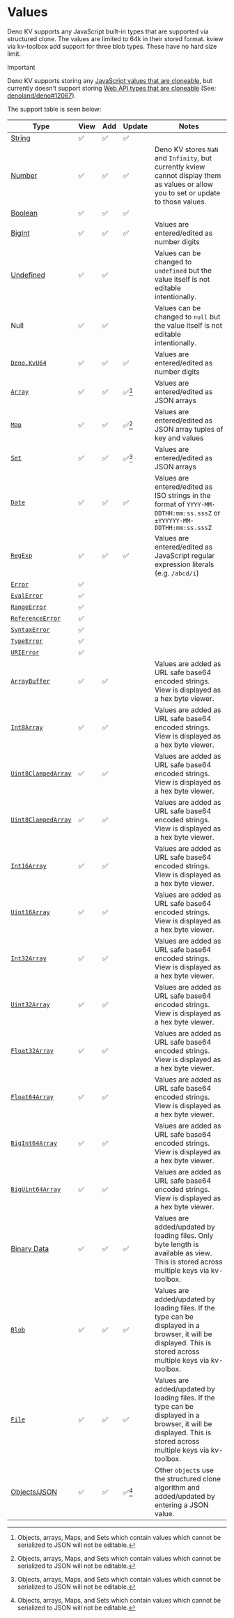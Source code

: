 # Values

Deno KV supports any JavaScript built-in types that are supported via structured
clone. The values are limited to 64k in their stored format. kview via
kv-toolbox add support for three blob types. These have no hard size limit.

> [!IMPORTANT]
> Deno KV supports storing any
> [JavaScript values that are cloneable](https://developer.mozilla.org/en-US/docs/Web/API/Web_Workers_API/Structured_clone_algorithm#javascript_types),
> but currently doesn't support storing
> [Web API types that are cloneable](https://developer.mozilla.org/en-US/docs/Web/API/Web_Workers_API/Structured_clone_algorithm#webapi_types)
> (See: [denoland/deno#12067](https://github.com/denoland/deno/issues/12067)).

The support table is seen below:

| Type                                       | View | Add | Update | Notes                                                                                                                                                           |
| ------------------------------------------ | ---- | --- | ------ | --------------------------------------------------------------------------------------------------------------------------------------------------------------- |
| [String](./values/primatives#string)       | ✅   | ✅  | ✅     |                                                                                                                                                                 |
| [Number](./values/primatives#number)       | ✅   | ✅  | ✅     | Deno KV stores `NaN` and `Infinity`, but currently kview cannot display them as values or allow you to set or update to those values.                           |
| [Boolean](./values/primatives#boolean)     | ✅   | ✅  | ✅     |                                                                                                                                                                 |
| [BigInt](./values/primatives#bigint)       | ✅   | ✅  | ✅     | Values are entered/edited as number digits                                                                                                                      |
| [Undefined](./values/primatives#undefined) | ✅   | ✅  |        | Values can be changed to `undefined` but the value itself is not editable intentionally.                                                                        |
| Null                                       | ✅   | ✅  |        | Values can be changed to `null` but the value itself is not editable intentionally.                                                                             |
| [`Deno.KvU64`](./values/kvu)               | ✅   | ✅  | ✅     | Values are entered/edited as number digits                                                                                                                      |
| [`Array`](./values/arrays)                 | ✅   | ✅  | ✅[^1] | Values are entered/edited as JSON arrays                                                                                                                        |
| [`Map`](./values/maps)                     | ✅   | ✅  | ✅[^1] | Values are entered/edited as JSON array tuples of key and values                                                                                                |
| [`Set`](./values/sets)                     | ✅   | ✅  | ✅[^1] | Values are entered/edited as JSON arrays                                                                                                                        |
| [`Date`](./values/dates)                   | ✅   | ✅  | ✅     | Values are entered/edited as ISO strings in the format of `YYYY-MM-DDTHH:mm:ss.sssZ` or `±YYYYYY-MM-DDTHH:mm:ss.sssZ`                                           |
| [`RegExp`](./values/regexp)                | ✅   | ✅  | ✅     | Values are entered/edited as JavaScript regular expression literals (e.g. `/abcd/i`)                                                                            |
| [`Error`](./values/errors)                 | ✅   |     |        |                                                                                                                                                                 |
| [`EvalError`](./values/errors)             | ✅   |     |        |                                                                                                                                                                 |
| [`RangeError`](./values/errors)            | ✅   |     |        |                                                                                                                                                                 |
| [`ReferenceError`](./values/errors)        | ✅   |     |        |                                                                                                                                                                 |
| [`SyntaxError`](./values/errors)           | ✅   |     |        |                                                                                                                                                                 |
| [`TypeError`](./values/errors)             | ✅   |     |        |                                                                                                                                                                 |
| [`URIError`](./values/errors)              | ✅   |     |        |                                                                                                                                                                 |
| [`ArrayBuffer`](./values/buffers)          | ✅   | ✅  |        | Values are added as URL safe base64 encoded strings. View is displayed as a hex byte viewer.                                                                    |
| [`Int8Array`](./values/buffers)            | ✅   | ✅  |        | Values are added as URL safe base64 encoded strings. View is displayed as a hex byte viewer.                                                                    |
| [`Uint8ClampedArray`](./values/buffers)    | ✅   | ✅  |        | Values are added as URL safe base64 encoded strings. View is displayed as a hex byte viewer.                                                                    |
| [`Uint8ClampedArray`](./values/buffers)    | ✅   | ✅  |        | Values are added as URL safe base64 encoded strings. View is displayed as a hex byte viewer.                                                                    |
| [`Int16Array`](./values/buffers)           | ✅   | ✅  |        | Values are added as URL safe base64 encoded strings. View is displayed as a hex byte viewer.                                                                    |
| [`Uint16Array`](./values/buffers)          | ✅   | ✅  |        | Values are added as URL safe base64 encoded strings. View is displayed as a hex byte viewer.                                                                    |
| [`Int32Array`](./values/buffers)           | ✅   | ✅  |        | Values are added as URL safe base64 encoded strings. View is displayed as a hex byte viewer.                                                                    |
| [`Uint32Array`](./values/buffers)          | ✅   | ✅  |        | Values are added as URL safe base64 encoded strings. View is displayed as a hex byte viewer.                                                                    |
| [`Float32Array`](./values/buffers)         | ✅   | ✅  |        | Values are added as URL safe base64 encoded strings. View is displayed as a hex byte viewer.                                                                    |
| [`Float64Array`](./values/buffers)         | ✅   | ✅  |        | Values are added as URL safe base64 encoded strings. View is displayed as a hex byte viewer.                                                                    |
| [`BigInt64Array`](./values/buffers)        | ✅   | ✅  |        | Values are added as URL safe base64 encoded strings. View is displayed as a hex byte viewer.                                                                    |
| [`BigUint64Array`](./values/buffers)       | ✅   | ✅  |        | Values are added as URL safe base64 encoded strings. View is displayed as a hex byte viewer.                                                                    |
| [Binary Data](./values/blobs#binary-data)  | ✅   | ✅  | ✅     | Values are added/updated by loading files. Only byte length is available as view. This is stored across multiple keys via kv-toolbox.                           |
| [`Blob`](./values/blobs#blob-and-file)     | ✅   | ✅  | ✅     | Values are added/updated by loading files. If the type can be displayed in a browser, it will be displayed. This is stored across multiple keys via kv-toolbox. |
| [`File`](./values/blobs#blob-and-file)     | ✅   | ✅  | ✅     | Values are added/updated by loading files. If the type can be displayed in a browser, it will be displayed. This is stored across multiple keys via kv-toolbox. |
| [Objects/JSON](./values/objects)           | ✅   | ✅  | ✅[^1] | Other `object`s use the structured clone algorithm and added/updated by entering a JSON value.                                                                  |

[^1]: Objects, arrays, Maps, and Sets which contain values which cannot be
    serialized to JSON will not be editable.

